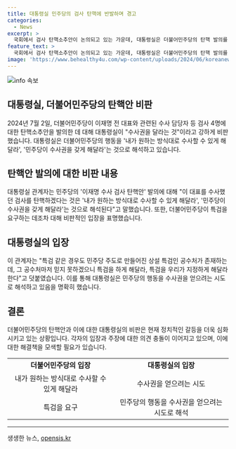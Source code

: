 ```yaml
---
title: 대통령실 민주당의 검사 탄핵에 반발하며 경고
categories:
  - News
excerpt: >
  국회에서 검사 탄핵소추안이 논의되고 있는 가운데, 대통령실은 더불어민주당의 탄핵 발의를 원하는 대로 수사하게 해달라는 것으로 비판했다. 이에 대해 대통령실 관계자는 민주당의 탄핵안은 수사권을 갖게 해달라는 것과 다름없다고 주장했으며, 여당은 검사 4명을 대상으로 탄핵소추안을 발의했으나 야당은 불참하고 법사위는 회부 동의를 결정했다.
feature_text: >
  국회에서 검사 탄핵소추안이 논의되고 있는 가운데, 대통령실은 더불어민주당의 탄핵 발의를 원하는 대로 수사하게 해달라는 것으로 비판했다. 이에 대해 대통령실 관계자는 민주당의 탄핵안은 수사권을 갖게 해달라는 것과 다름없다고 주장했으며, 여당은 검사 4명을 대상으로 탄핵소추안을 발의했으나 야당은 불참하고 법사위는 회부 동의를 결정했다.
image: 'https://www.behealthy4u.com/wp-content/uploads/2024/06/koreanews.jpg'
---
```


<p><img src="https://www.behealthy4u.com/wp-content/uploads/2024/06/koreanews.jpg" alt="info 속보" /></p>

<h2 data-ke-size="size26">대통령실, 더불어민주당의 탄핵안 비판</h2>

<p data-ke-size="size16">2024년 7월 2일, 더불어민주당이 이재명 전 대표와 관련된 수사 담당자 등 검사 4명에 대한 탄핵소추안을 발의한 데 대해 대통령실이 "수사권을 달라는 것"이라고 강하게 비판했습니다. 대통령실은 더불어민주당의 행동을 '내가 원하는 방식대로 수사할 수 있게 해달라', '민주당이 수사권을 갖게 해달라'는 것으로 해석하고 있습니다.</p>

<h2 data-ke-size="size26">탄핵안 발의에 대한 비판 내용</h2>

<p data-ke-size="size16">대통령실 관계자는 민주당의 '이재명 수사 검사 탄핵안' 발의에 대해 "이 대표를 수사했던 검사를 탄핵하겠다는 것은 '내가 원하는 방식대로 수사할 수 있게 해달라', '민주당이 수사권을 갖게 해달라'는 것으로 해석된다"고 말했습니다. 또한, 더불어민주당이 특검을 요구하는 데조차 대해 비판적인 입장을 표명했습니다.</p>

<h2 data-ke-size="size26">대통령실의 입장</h2>

<p data-ke-size="size16">이 관계자는 "특검 같은 경우도 민주당 주도로 만들어진 상설 특검인 공수처가 존재하는데, 그 공수처마저 믿지 못하겠으니 특검을 하게 해달라, 특검을 우리가 지정하게 해달라 한다"고 덧붙였습니다. 이를 통해 대통령실은 민주당의 행동을 수사권을 얻으려는 시도로 해석하고 있음을 명확히 했습니다.</p>

<h2 data-ke-size="size26">결론</h2>

<p data-ke-size="size16">더불어민주당의 탄핵안과 이에 대한 대통령실의 비판은 현재 정치적인 갈등을 더욱 심화시키고 있는 상황입니다. 각자의 입장과 주장에 대한 의견 충돌이 이어지고 있으며, 이에 대한 해결책을 모색할 필요가 있습니다.</p>

<table>
<tbody>
<tr>
<td style="text-align: center; height: 17px;"><b>더불어민주당의 입장</b></td>
<td style="text-align: center; height: 17px;"><b>대통령실의 입장</b></td>
</tr>
<tr>
<td style="text-align: center;">내가 원하는 방식대로 수사할 수 있게 해달라</td>
<td style="text-align: center;">수사권을 얻으려는 시도</td>
</tr>
<tr>
<td style="text-align: center;">특검을 요구</td>
<td style="text-align: center;">민주당의 행동을 수사권을 얻으려는 시도로 해석</td>
</tr>
</tbody>
</table>

<hr>
생생한 뉴스, <a href="https://opensis.kr" rel="dofollow">opensis.kr</a>


